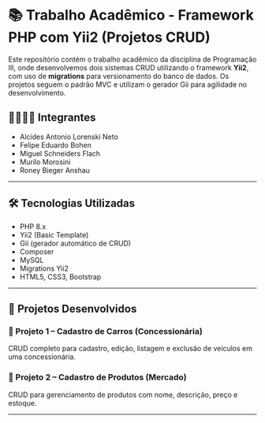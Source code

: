 # 📚 Trabalho Acadêmico - Framework PHP com Yii2 (Projetos CRUD)

Este repositório contém o trabalho acadêmico da disciplina de Programação III, onde desenvolvemos dois sistemas CRUD utilizando o framework **Yii2**, com uso de **migrations** para versionamento do banco de dados. Os projetos seguem o padrão MVC e utilizam o gerador Gii para agilidade no desenvolvimento.

## 👨‍👩‍👧‍👦 Integrantes

- Alcides Antonio Lorenski Neto  
- Felipe Eduardo Bohen  
- Miguel Schneiders Flach  
- Murilo Morosini  
- Roney Bieger Anshau  

---

## 🛠 Tecnologias Utilizadas

- PHP 8.x  
- Yii2 (Basic Template)  
- Gii (gerador automático de CRUD)  
- Composer  
- MySQL  
- Migrations Yii2  
- HTML5, CSS3, Bootstrap  

---

## 📁 Projetos Desenvolvidos

### 🚗 Projeto 1 – Cadastro de Carros (Concessionária)
CRUD completo para cadastro, edição, listagem e exclusão de veículos em uma concessionária.

### 🛒 Projeto 2 – Cadastro de Produtos (Mercado)
CRUD para gerenciamento de produtos com nome, descrição, preço e estoque.

---
